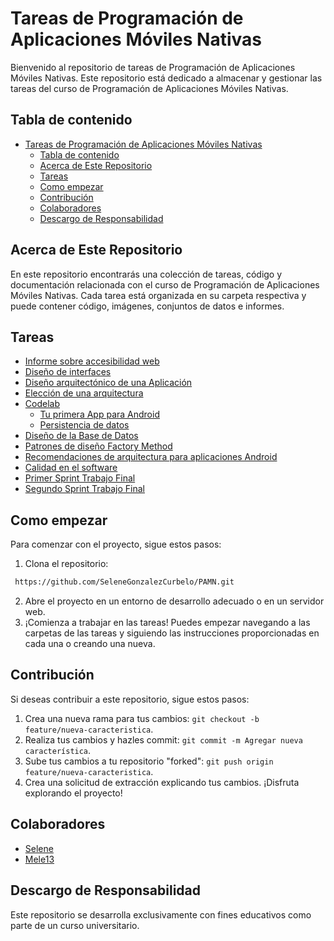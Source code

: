# Tareas de Programación de Aplicaciones Móviles Nativas

Bienvenido al repositorio de tareas de Programación de Aplicaciones Móviles Nativas. Este repositorio está dedicado a almacenar y gestionar las tareas del curso de Programación de Aplicaciones Móviles Nativas.

## Tabla de contenido 
- [Tareas de Programación de Aplicaciones Móviles Nativas](#tareas-de-programación-de-aplicaciones-móviles-nativas)
  - [Tabla de contenido](#tabla-de-contenido)
  - [Acerca de Este Repositorio](#acerca-de-este-repositorio)
  - [Tareas](#tareas)
  - [Como empezar](#como-empezar)
  - [Contribución](#contribución)
  - [Colaboradores](#colaboradores)
  - [Descargo de Responsabilidad](#descargo-de-responsabilidad)

## Acerca de Este Repositorio
En este repositorio encontrarás una colección de tareas, código y documentación relacionada con el curso de Programación de Aplicaciones Móviles Nativas. Cada tarea está organizada en su carpeta respectiva y puede contener código, imágenes, conjuntos de datos e informes.

## Tareas
- [Informe sobre accesibilidad web](https://github.com/SeleneGonzalezCurbelo/PAMN/tree/main/Informe%20sobre%20accesibilidad%20web)
- [Diseño de interfaces](https://github.com/SeleneGonzalezCurbelo/PAMN/tree/main/Dise%C3%B1o%20de%20interfaces)
- [Diseño arquitectónico de una Aplicación](https://github.com/SeleneGonzalezCurbelo/PAMN/tree/main/Dise%C3%B1o%20arquitect%C3%B3nico%20de%20una%20Aplicaci%C3%B3n)
- [Elección de una arquitectura](https://github.com/SeleneGonzalezCurbelo/PAMN/tree/main/Elecci%C3%B3n%20de%20una%20arquitectura)
- [Codelab](https://github.com/SeleneGonzalezCurbelo/PAMN/tree/main/CodeLab)
  - [Tu primera App para Android](https://github.com/SeleneGonzalezCurbelo/PAMN/tree/main/CodeLab/Tu%20primera%20App%20para%20Android)
  - [Persistencia de datos](https://github.com/SeleneGonzalezCurbelo/PAMN/tree/main/CodeLab/Persistencia%20de%20datos)
- [Diseño de la Base de Datos](https://github.com/SeleneGonzalezCurbelo/PAMN/tree/main/Dise%C3%B1o%20de%20la%20Base%20de%20Datos)
- [Patrones de diseño Factory Method](https://github.com/SeleneGonzalezCurbelo/PAMN/tree/main/Patrones%20de%20dise%C3%B1o%20Factory%20Method)
- [Recomendaciones de arquitectura para aplicaciones Android](https://github.com/SeleneGonzalezCurbelo/PAMN/tree/main/Recomendaciones%20de%20arquitectura%20para%20aplicaciones%20Android)
- [Calidad en el software](https://github.com/SeleneGonzalezCurbelo/PAMN/tree/main/Calidad%20en%20el%20software)
- [Primer Sprint Trabajo Final](https://github.com/SeleneGonzalezCurbelo/PAMN/tree/main/Primer%20Sprint%20Trabajo%20Final)
- [Segundo Sprint Trabajo Final](https://github.com/SeleneGonzalezCurbelo/PAMN/tree/main/Segundo%20Sprint%20Trabajo%20Final)

## Como empezar
Para comenzar con el proyecto, sigue estos pasos:
1. Clona el repositorio:
  ```bash
   https://github.com/SeleneGonzalezCurbelo/PAMN.git
   ```
2. Abre el proyecto en un entorno de desarrollo adecuado o en un servidor web.
3. ¡Comienza a trabajar en las tareas! Puedes empezar navegando a las carpetas de las tareas y siguiendo las instrucciones proporcionadas en cada una o creando una nueva.

## Contribución
Si deseas contribuir a este repositorio, sigue estos pasos:
1. Crea una nueva rama para tus cambios: `git checkout -b feature/nueva-caracteristica`.
2. Realiza tus cambios y hazles commit: `git commit -m Agregar nueva característica`.
3. Sube tus cambios a tu repositorio "forked": `git push origin feature/nueva-caracteristica`.
4. Crea una solicitud de extracción explicando tus cambios.
¡Disfruta explorando el proyecto!

## Colaboradores
- [Selene](https://github.com/SeleneGonzalezCurbelo)
- [Mele13](https://github.com/mele13)

## Descargo de Responsabilidad
Este repositorio se desarrolla exclusivamente con fines educativos como parte de un curso universitario.
